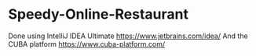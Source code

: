 # Speedy-Online-Restaurant

Done using
IntelliJ IDEA Ultimate https://www.jetbrains.com/idea/
And the CUBA platform https://www.cuba-platform.com/

